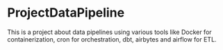 # ProjectDataPipeline
This is a project about data pipelines using various tools like Docker for containerization, cron for orchestration, dbt, airbytes and airflow for ETL.